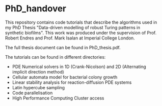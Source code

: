 # PhD_handover
This repository contains code tutorials that describe the algorithms used in my PhD Thesis "Data-driven modelling of robust Turing patterns in synthetic biofilms".
This work was produced under the supervision of Prof. Robert Endres and Prof. Mark Isalan at Imperial College London. 

The full thesis document can be found in PhD_thesis.pdf.

The tutorials can be found in different directories:
- PDE Numerical solvers in 1D (Crank-Nicolson) and 2D (Alternating implicit direction method)
- Cellular automata model for bacterial colony growth
- Linear stability analysis for reaction-diffusion PDE systems
- Latin hypercube sampling 
- Code parallelisation
- High Performance Computing Cluster access

